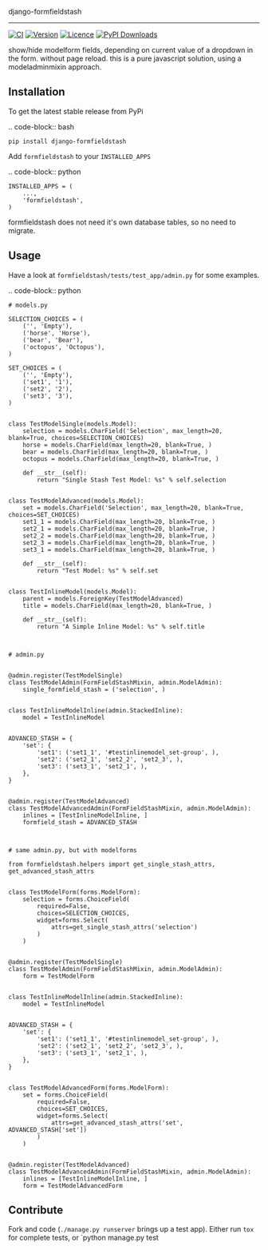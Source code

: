 django-formfieldstash
*****************

[![CI](https://img.shields.io/github/actions/workflow/status/bnzk/django-formfieldstash/ci.yml?style=flat-square&logo=github "CI")](https://github.com/bnzk/django-formfieldstash/actions/workflows/ci.yml)
[![Version](https://img.shields.io/pypi/v/django-formfieldstash.svg?style=flat-square "Version")](https://pypi.python.org/pypi/django-formfieldstash/)
[![Licence](https://img.shields.io/github/license/bnzk/django-formfieldstash.svg?style=flat-square "Licence")](https://pypi.python.org/pypi/django-formfieldstash/)
[![PyPI Downloads](https://img.shields.io/pypi/dm/django-formfieldstash?style=flat-square "PyPi Downloads")](https://pypistats.org/packages/django-formfieldstash)


show/hide modelform fields, depending on current value of a dropdown in the form. without page reload.
this is a pure javascript solution, using a modeladminmixin approach.

Installation
------------

To get the latest stable release from PyPi

.. code-block:: bash

    pip install django-formfieldstash

Add ``formfieldstash`` to your ``INSTALLED_APPS``

.. code-block:: python

    INSTALLED_APPS = (
        ...,
        'formfieldstash',
    )

formfieldstash does not need it's own database tables, so no need to migrate.


Usage
------------

Have a look at ``formfieldstash/tests/test_app/admin.py`` for some examples.

.. code-block:: python

    # models.py

    SELECTION_CHOICES = (
        ('', 'Empty'),
        ('horse', 'Horse'),
        ('bear', 'Bear'),
        ('octopus', 'Octopus'),
    )

    SET_CHOICES = (
        ('', 'Empty'),
        ('set1', '1'),
        ('set2', '2'),
        ('set3', '3'),
    )


    class TestModelSingle(models.Model):
        selection = models.CharField('Selection', max_length=20, blank=True, choices=SELECTION_CHOICES)
        horse = models.CharField(max_length=20, blank=True, )
        bear = models.CharField(max_length=20, blank=True, )
        octopus = models.CharField(max_length=20, blank=True, )

        def __str__(self):
            return "Single Stash Test Model: %s" % self.selection


    class TestModelAdvanced(models.Model):
        set = models.CharField('Selection', max_length=20, blank=True, choices=SET_CHOICES)
        set1_1 = models.CharField(max_length=20, blank=True, )
        set2_1 = models.CharField(max_length=20, blank=True, )
        set2_2 = models.CharField(max_length=20, blank=True, )
        set2_3 = models.CharField(max_length=20, blank=True, )
        set3_1 = models.CharField(max_length=20, blank=True, )

        def __str__(self):
            return "Test Model: %s" % self.set


    class TestInlineModel(models.Model):
        parent = models.ForeignKey(TestModelAdvanced)
        title = models.CharField(max_length=20, blank=True, )

        def __str__(self):
            return "A Simple Inline Model: %s" % self.title



    # admin.py


    @admin.register(TestModelSingle)
    class TestModelAdmin(FormFieldStashMixin, admin.ModelAdmin):
        single_formfield_stash = ('selection', )


    class TestInlineModelInline(admin.StackedInline):
        model = TestInlineModel


    ADVANCED_STASH = {
        'set': {
            'set1': ('set1_1', '#testinlinemodel_set-group', ),
            'set2': ('set2_1', 'set2_2', 'set2_3', ),
            'set3': ('set3_1', 'set2_1', ),
        },
    }


    @admin.register(TestModelAdvanced)
    class TestModelAdvancedAdmin(FormFieldStashMixin, admin.ModelAdmin):
        inlines = [TestInlineModelInline, ]
        formfield_stash = ADVANCED_STASH



    # same admin.py, but with modelforms

    from formfieldstash.helpers import get_single_stash_attrs, get_advanced_stash_attrs


    class TestModelForm(forms.ModelForm):
        selection = forms.ChoiceField(
            required=False,
            choices=SELECTION_CHOICES,
            widget=forms.Select(
                attrs=get_single_stash_attrs('selection')
            )
        )


    @admin.register(TestModelSingle)
    class TestModelAdmin(FormFieldStashMixin, admin.ModelAdmin):
        form = TestModelForm


    class TestInlineModelInline(admin.StackedInline):
        model = TestInlineModel


    ADVANCED_STASH = {
        'set': {
            'set1': ('set1_1', '#testinlinemodel_set-group', ),
            'set2': ('set2_1', 'set2_2', 'set2_3', ),
            'set3': ('set3_1', 'set2_1', ),
        },
    }


    class TestModelAdvancedForm(forms.ModelForm):
        set = forms.ChoiceField(
            required=False,
            choices=SET_CHOICES,
            widget=forms.Select(
                attrs=get_advanced_stash_attrs('set', ADVANCED_STASH['set'])
            )
        )


    @admin.register(TestModelAdvanced)
    class TestModelAdvancedAdmin(FormFieldStashMixin, admin.ModelAdmin):
        inlines = [TestInlineModelInline, ]
        form = TestModelAdvancedForm


Contribute
------------

Fork and code (`./manage.py runserver` brings up a test app). Either run `tox` for complete tests, or `python manage.py test

